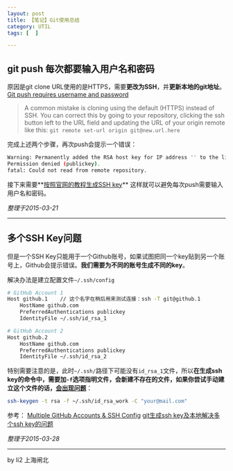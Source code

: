 ```yaml
---
layout: post
title: 【笔记】Git使用总结
category: UTIL
tags: [  ]

---
```


## git push 每次都要输入用户名和密码
原因是git clone URL使用的是HTTPS，需要**更改为SSH**，并**更新本地的git地址**。
[Git push requires username and password](http://stackoverflow.com/questions/6565357/git-push-requires-username-and-password)
>A common mistake is cloning using the default (HTTPS) instead of SSH. You can correct this by going to your repository, clicking the ssh button left to the URL field and updating the URL of your origin remote like this:
> `git remote set-url origin git@new.url.here`

完成上述两个步骤，再次push会提示一个错误：

```bash
Warning: Permanently added the RSA host key for IP address '' to the list of known hosts.
Permission denied (publickey).
fatal: Could not read from remote repository.
```
接下来需要**[按照官网的教程生成SSH key](https://help.github.com/articles/generating-ssh-keys/)**
这样就可以避免每次push需要输入用户名和密码。

*整理于2015-03-21*

------

## 多个SSH Key问题
但是一个SSH Key只能用于一个Github账号，如果试图把同一个key贴到另一个账号上，Github会提示错误。**我们需要为不同的账号生成不同的key**。

解决办法是建立配置文件`~/.ssh/config`

```sh
# GitHub Account 1
Host github.1	 // 这个名字在稍后用来测试连接：ssh -T git@github.1
    HostName github.com
    PreferredAuthentications publickey
    IdentityFile ~/.ssh/id_rsa_1

# GitHub Account 2
Host github.2
    HostName github.com
    PreferredAuthentications publickey
    IdentityFile ~/.ssh/id_rsa_2
```

特别需要注意的是，此时`~/.ssh/`路径下可能没有`id_rsa_1`文件，所以**在生成ssh key的命令中，需要加`-f`选项指明文件，会新建不存在的文件，如果你尝试手动建立这个文件的话，[会出现问题](http://stackoverflow.com/a/29315364/2722270)**：

```sh
ssh-keygen -t rsa -f ~/.ssh/id_rsa_work -C "your@mail.com"
```

参考：
[Multiple GitHub Accounts & SSH Config](http://stackoverflow.com/questions/3225862/multiple-github-accounts-ssh-config/29315364#29315364)
[git生成ssh key及本地解决多个ssh key的问题](http://riny.net/2014/git-ssh-key/)

*整理于2015-03-28*

---

by li2 上海闸北
